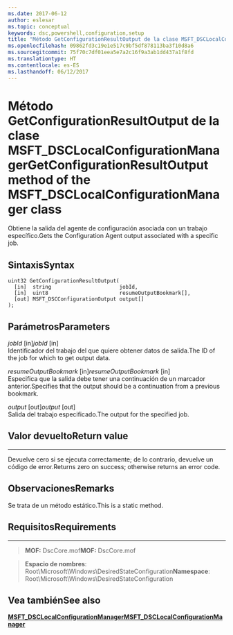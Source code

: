 ```yaml
---
ms.date: 2017-06-12
author: eslesar
ms.topic: conceptual
keywords: dsc,powershell,configuration,setup
title: "Método GetConfigurationResultOutput de la clase MSFT_DSCLocalConfigurationManager"
ms.openlocfilehash: 09862fd3c19e1e517c9bf5df878113ba3f10d8a6
ms.sourcegitcommit: 75f70c7df01eea5e7a2c16f9a3ab1dd437a1f8fd
ms.translationtype: HT
ms.contentlocale: es-ES
ms.lasthandoff: 06/12/2017
---
```

# <a name="getconfigurationresultoutput-method-of-the-msftdsclocalconfigurationmanager-class"></a><span data-ttu-id="c929e-103">Método GetConfigurationResultOutput de la clase MSFT_DSCLocalConfigurationManager</span><span class="sxs-lookup"><span data-stu-id="c929e-103">GetConfigurationResultOutput method of the MSFT_DSCLocalConfigurationManager class</span></span>

<span data-ttu-id="c929e-104">Obtiene la salida del agente de configuración asociada con un trabajo específico.</span><span class="sxs-lookup"><span data-stu-id="c929e-104">Gets the Configuration Agent output associated with a specific job.</span></span>

<a name="syntax"></a><span data-ttu-id="c929e-105">Sintaxis</span><span class="sxs-lookup"><span data-stu-id="c929e-105">Syntax</span></span>
------

```mof
uint32 GetConfigurationResultOutput(
  [in]  string                      jobId,
  [in]  uint8                       resumeOutputBookmark[],
  [out] MSFT_DSCConfigurationOutput output[]
);
```

<a name="parameters"></a><span data-ttu-id="c929e-106">Parámetros</span><span class="sxs-lookup"><span data-stu-id="c929e-106">Parameters</span></span>
----------

<span data-ttu-id="c929e-107">*jobId* \[in\]</span><span class="sxs-lookup"><span data-stu-id="c929e-107">*jobId* \[in\]</span></span>  
<span data-ttu-id="c929e-108">Identificador del trabajo del que quiere obtener datos de salida.</span><span class="sxs-lookup"><span data-stu-id="c929e-108">The ID of the job for which to get output data.</span></span>

<span data-ttu-id="c929e-109">*resumeOutputBookmark* \[in\]</span><span class="sxs-lookup"><span data-stu-id="c929e-109">*resumeOutputBookmark* \[in\]</span></span>  
<span data-ttu-id="c929e-110">Especifica que la salida debe tener una continuación de un marcador anterior.</span><span class="sxs-lookup"><span data-stu-id="c929e-110">Specifies that the output should be a continuation from a previous bookmark.</span></span>

<span data-ttu-id="c929e-111">*output* \[out\]</span><span class="sxs-lookup"><span data-stu-id="c929e-111">*output* \[out\]</span></span>  
<span data-ttu-id="c929e-112">Salida del trabajo especificado.</span><span class="sxs-lookup"><span data-stu-id="c929e-112">The output for the specified job.</span></span>

## <a name="return-value"></a><span data-ttu-id="c929e-113">Valor devuelto</span><span class="sxs-lookup"><span data-stu-id="c929e-113">Return value</span></span>
------------

<span data-ttu-id="c929e-114">Devuelve cero si se ejecuta correctamente; de lo contrario, devuelve un código de error.</span><span class="sxs-lookup"><span data-stu-id="c929e-114">Returns zero on success; otherwise returns an error code.</span></span>

## <a name="remarks"></a><span data-ttu-id="c929e-115">Observaciones</span><span class="sxs-lookup"><span data-stu-id="c929e-115">Remarks</span></span>

<span data-ttu-id="c929e-116">Se trata de un método estático.</span><span class="sxs-lookup"><span data-stu-id="c929e-116">This is a static method.</span></span>

## <a name="requirements"></a><span data-ttu-id="c929e-117">Requisitos</span><span class="sxs-lookup"><span data-stu-id="c929e-117">Requirements</span></span>
------------
><span data-ttu-id="c929e-118">**MOF:** DscCore.mof</span><span class="sxs-lookup"><span data-stu-id="c929e-118">**MOF:** DscCore.mof</span></span>

><span data-ttu-id="c929e-119">**Espacio de nombres**: Root\Microsoft\Windows\DesiredStateConfiguration</span><span class="sxs-lookup"><span data-stu-id="c929e-119">**Namespace**: Root\Microsoft\Windows\DesiredStateConfiguration</span></span>


## <a name="see-also"></a><span data-ttu-id="c929e-120">Vea también</span><span class="sxs-lookup"><span data-stu-id="c929e-120">See also</span></span>


[<span data-ttu-id="c929e-121">**MSFT_DSCLocalConfigurationManager**</span><span class="sxs-lookup"><span data-stu-id="c929e-121">**MSFT_DSCLocalConfigurationManager**</span></span>](msft-dsclocalconfigurationmanager.md)

 

 



